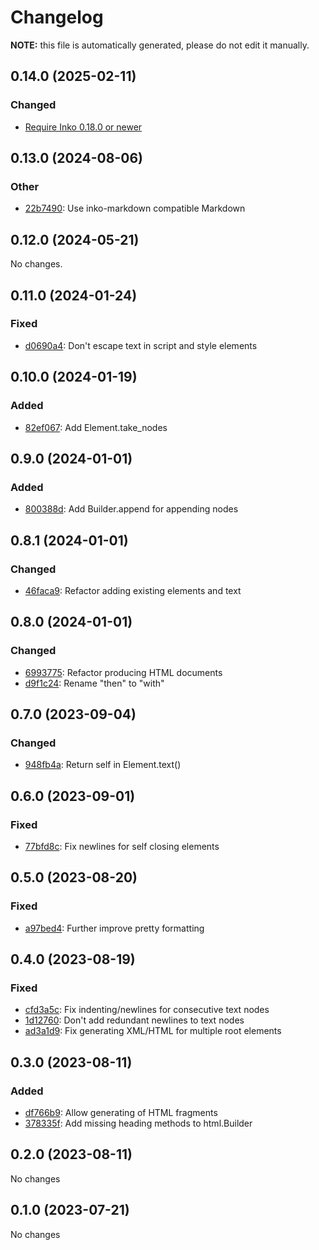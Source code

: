 # Changelog

**NOTE:** this file is automatically generated, please do not edit it manually.

## 0.14.0 (2025-02-11)

### Changed

- [Require Inko 0.18.0 or newer](https://github.com/yorickpeterse/inko-builder/commit/54f9495ab27737ad26187cb73999083db99c8c93)

## 0.13.0 (2024-08-06)

### Other

- [22b7490](https://github.com/yorickpeterse/inko-builder/commit/22b7490b1d077db04750e83dd02f9712ea1a5d79): Use inko-markdown compatible Markdown

## 0.12.0 (2024-05-21)

No changes.

## 0.11.0 (2024-01-24)

### Fixed

- [d0690a4](https://github.com/yorickpeterse/inko-builder/commit/d0690a4a27267526cf42d2ee3f23eccbd09916db): Don't escape text in script and style elements

## 0.10.0 (2024-01-19)

### Added

- [82ef067](https://github.com/yorickpeterse/inko-builder/commit/82ef0676ec910df61cc6c053d37f29051546e6b4): Add Element.take_nodes

## 0.9.0 (2024-01-01)

### Added

- [800388d](https://github.com/yorickpeterse/inko-builder/commit/800388df1752f8998a3f7093d4ca23f53053062d): Add Builder.append for appending nodes

## 0.8.1 (2024-01-01)

### Changed

- [46faca9](https://github.com/yorickpeterse/inko-builder/commit/46faca9f11530f5285d53aa159a2e5e5db638462): Refactor adding existing elements and text

## 0.8.0 (2024-01-01)

### Changed

- [6993775](https://github.com/yorickpeterse/inko-builder/commit/69937751182c7b921c04f562732c9cbc1f9096f7): Refactor producing HTML documents
- [d9f1c24](https://github.com/yorickpeterse/inko-builder/commit/d9f1c241ac5244b49c70469f8aecf0cf0b2b1038): Rename "then" to "with"

## 0.7.0 (2023-09-04)

### Changed

* [948fb4a](https://github.com/yorickpeterse/inko-builder/commit/948fb4a): Return self in Element.text()

## 0.6.0 (2023-09-01)

### Fixed

* [77bfd8c](https://github.com/yorickpeterse/inko-builder/commit/77bfd8c): Fix newlines for self closing elements

## 0.5.0 (2023-08-20)

### Fixed

* [a97bed4](https://github.com/yorickpeterse/inko-builder/commit/a97bed4): Further improve pretty formatting

## 0.4.0 (2023-08-19)

### Fixed

* [cfd3a5c](https://github.com/yorickpeterse/inko-builder/commit/cfd3a5c): Fix indenting/newlines for consecutive text nodes
* [1d12760](https://github.com/yorickpeterse/inko-builder/commit/1d12760): Don't add redundant newlines to text nodes
* [ad3a1d9](https://github.com/yorickpeterse/inko-builder/commit/ad3a1d9): Fix generating XML/HTML for multiple root elements

## 0.3.0 (2023-08-11)

### Added

* [df766b9](https://github.com/yorickpeterse/inko-builder/commit/df766b9): Allow generating of HTML fragments
* [378335f](https://github.com/yorickpeterse/inko-builder/commit/378335f): Add missing heading methods to html.Builder

## 0.2.0 (2023-08-11)

No changes

## 0.1.0 (2023-07-21)

No changes
